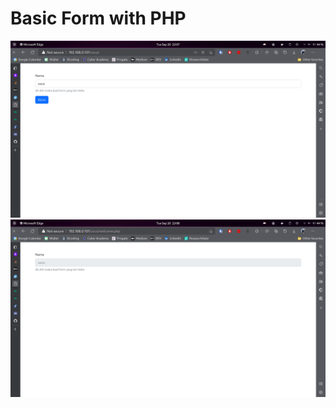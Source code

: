 # Basic Form with PHP
![input](https://github.com/spotikum/basic-form-php/blob/master/img/1.png)
![output](https://github.com/spotikum/basic-form-php/blob/master/img/2.png)
